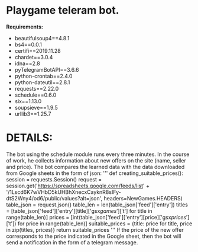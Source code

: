 # Playgame teleram bot.

**Requirements:**
  - beautifulsoup4==4.8.1
  - bs4==0.0.1
  - certifi==2019.11.28
  - chardet==3.0.4
  - idna==2.8
  - pyTelegramBotAPI==3.6.6
  - python-crontab==2.4.0
  - python-dateutil==2.8.1
  - requests==2.22.0
  - schedule==0.6.0
  - six==1.13.0
  - soupsieve==1.9.5
  - urllib3==1.25.7

# DETAILS:

  The bot using the schedule module runs every three minutes. In the course of work, he
collects information about new offers on the site (name, seller and price). The bot
compares the learned data with the data downloaded from Google sheets in the form of
json: 
'''
  def creating_suitable_prices():
      session = requests.Session()
      request = session.get('https://spreadsheets.google.com/feeds/list' +
                            '/1Lscd6K7wVHbD5kUHBhXnecxCayknR8sIFy-dtS2Wny4/od6/public/values?alt=json',
                            headers=NewGames.HEADERS)
      table_json = request.json()
      table_len = len(table_json['feed']['entry'])
      titles = [table_json['feed']['entry'][title]['gsx$games']['$t'] for title in range(table_len)]
      prices = [int(table_json['feed']['entry'][price]['gsx$prices']['$t']) for price in range(table_len)]
      suitable_prices = {title: price for title, price in zip(titles, prices)}
      return suitable_prices
'''
If the price of the new offer corresponds to the price indicated in the Google
sheet, then the bot will send a notification in the form of a telegram message.
 
 

